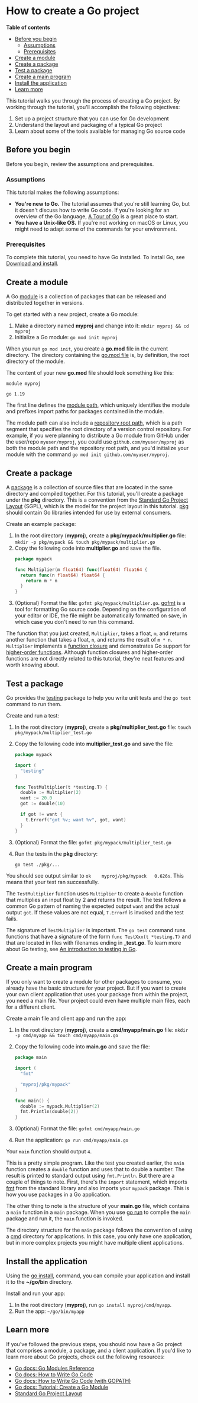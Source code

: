 # How to create a Go project

**Table of contents**

* [Before you begin](#before-you-begin)
  * [Assumptions](#assumptions)
  * [Prerequisites](#prerequisites)
* [Create a module](#create-a-module)
* [Create a package](#create-a-package)
* [Test a package](#test-a-package)
* [Create a main program](#create-a-main-program)
* [Install the application](#install-the-application)
* [Learn more](#learn-more)

This tutorial walks you through the process of creating a Go project. By
working through the tutorial, you'll accomplish the following objectives:

1. Set up a project structure that you can use for Go development
2. Understand the layout and packaging of a typical Go project
3. Learn about some of the tools available for managing Go source code

<a id="before-you-begin"></a>
## Before you begin

Before you begin, review the assumptions and prerequisites.

<a id="assumptions"></a>
### Assumptions

This tutorial makes the following assumptions:

* **You're new to Go.** The tutorial assumes that you're still learning Go, but
  it doesn't discuss how to write Go code. If you're looking for an overview of
  the Go language, [A Tour of Go](https://go.dev/tour/welcome/1) is a great
  place to start.
* **You have a Unix-like OS.** If you're not working on macOS or Linux,
you might need to adapt some of the commands for your environment.

<a id="prerequisites"></a>
### Prerequisites

To complete this tutorial, you need to have Go installed. To install Go, see
[Download and install](https://go.dev/doc/install).

<a id="create-a-module"></a>
## Create a module

A Go [module](https://go.dev/ref/mod#glos-module) is a collection of packages
that can be released and distributed together in versions.

To get started with a new project, create a Go module:

1. Make a directory named **myproj** and change into it:
   `mkdir myproj && cd myproj`
2. Initialize a Go module: `go mod init myproj`

When you run `go mod init`, you create a **go.mod** file in the current
directory. The directory containing the
[go.mod file](https://go.dev/ref/mod#glos-go-mod-file) is, by definition, the
root directory of the module.

The content of your new **go.mod** file should look something like this:

```
module myproj

go 1.19
```

The first line defines the
[module path](https://go.dev/ref/mod#glos-module-path), which uniquely
identifies the module and prefixes import paths for packages contained in the
module.

The module path can also include a
[repository root path](https://go.dev/ref/mod#glos-repository-root-path),
which is a path segment that specifies the root directory of a version control
repository. For example, if you were planning to distribute a Go module from
GitHub under the user/repo `myuser/myproj`, you could use
`github.com/myuser/myproj` as both the module path and the repository root
path, and you'd initialize your module with the command
`go mod init github.com/myuser/myproj`.

<a id="create-a-package"></a>
## Create a package

A [package](https://go.dev/ref/mod#glos-package) is a collection of source files
that are located in the same directory and compiled together. For this tutorial,
you'll create a package under the **pkg** directory. This is a convention
from the
[Standard Go Project Layout](https://github.com/golang-standards/project-layout)
(SGPL), which is the model for the project layout in this tutorial.
[pkg](https://github.com/golang-standards/project-layout/tree/master/pkg)
should contain Go libraries intended for use by external consumers.

Create an example package:

1. In the root directory (**myproj**), create a **pkg/mypack/multiplier.go**
   file: `mkdir -p pkg/mypack && touch pkg/mypack/multiplier.go`
2. Copy the following code into **multiplier.go** and save the file.
   ```go
   package mypack

   func Multiplier(m float64) func(float64) float64 {
     return func(n float64) float64 {
       return m * n
     }
   }
   ```
3. (Optional) Format the file: `gofmt pkg/mypack/multiplier.go`.
   [gofmt](https://pkg.go.dev/cmd/gofmt) is a tool for formatting Go source code.
   Depending on the configuration of your editor or IDE, the file might be
   automatically formatted on save, in which case you don't need to run this
   command.

The function that you just created, `Multiplier`, takes a float, `m`, and
returns another function that takes a float, `n`, and returns the result of
`m * n`. `Multiplier` implements a
[function closure](https://go.dev/tour/moretypes/25) and demonstrates Go support
for
[higher-order functions](https://en.wikipedia.org/wiki/Higher-order_function).
Although function closures and higher-order functions are not directly related
to this tutorial, they're neat features and worth knowing about.

<a id="test-a-package"></a>
## Test a package

Go provides the [testing](https://pkg.go.dev/testing) package to help you write
unit tests and the `go test` command to run them.

Create and run a test:

1. In the root directory (**myproj**), create a **pkg/multiplier_test.go** file:
   `touch pkg/mypack/multiplier_test.go`
2. Copy the following code into **multiplier_test.go** and save the file:

   ```go
   package mypack

   import (
     "testing"
   )

   func TestMultiplier(t *testing.T) {
     double := Multiplier(2)
     want := 20.0
     got := double(10)

     if got != want {
       t.Errorf("got %v; want %v", got, want)
     }
   }
   ```
3. (Optional) Format the file: `gofmt pkg/mypack/multiplier_test.go`
4. Run the tests in the **pkg** directory:
   ```
   go test ./pkg/...
   ```

You should see output similar to `ok  	myproj/pkg/mypack	0.626s`. This means
that your test ran successfully.

The `TestMultiplier` function uses `Multiplier` to create a `double` function
that multiplies an input float by 2 and returns the result. The test follows a
common Go pattern of naming the expected output `want` and the actual output
`got`. If these values are not equal, `T.Errorf` is invoked and the test fails.

The signature of `TestMultiplier` is important. The `go test` command runs
functions that have a signature of the form `func TestXxx(t *testing.T)` and
that are located in files with filenames ending in **_test.go**. To learn more
about Go testing, see
[An introduction to testing in Go](https://github.com/pcoet/golang-patterns/blob/main/docs/tutorials/testing.md).

<a id="create-a-main-program"></a>
## Create a main program

If you only want to create a module for other packages to consume, you already
have the basic structure for your project. But if you want to create your own
client application that uses your package from within the project, you need a
main file. Your project could even have multiple main files, each for a
different client.

Create a main file and client app and run the app:

1. In the root directory (**myproj**), create a **cmd/myapp/main.go** file:
   `mkdir -p cmd/myapp && touch cmd/myapp/main.go`
2. Copy the following code into **main.go** and save the file:

   ```go
   package main

   import (
     "fmt"

     "myproj/pkg/mypack"
   )

   func main() {
     double := mypack.Multiplier(2)
     fmt.Println(double(2))
   }
   ```
3. (Optional) Format the file: `gofmt cmd/myapp/main.go`
4. Run the application: `go run cmd/myapp/main.go`

Your `main` function should output `4`.

This is a pretty simple program. Like the test you created earlier, the `main`
function creates a `double` function and uses that to double a number. The
result is printed to standard output using `fmt.Println`. But there are a couple
of things to note. First, there's the `import` statement, which imports
[fmt](https://pkg.go.dev/fmt) from the standard library and also imports your
`mypack` package. This is how you use packages in a Go application.

The other thing to note is the structure of your **main.go** file, which
contains a `main` function in a `main` package. When you use
[go run](https://pkg.go.dev/cmd/go#hdr-Compile_and_run_Go_program)
to complie the `main` package and run it, the `main` function is invoked.

The directory structure for the `main` package follows the convention of using a
[cmd](https://github.com/golang-standards/project-layout/tree/master/cmd)
directory for applications. In this case, you only have one
application, but in more complex projects you might have multiple client
applications.

<a id="install-the-application"></a>
## Install the application

Using the
[go install](https://pkg.go.dev/cmd/go#hdr-Compile_and_install_packages_and_dependencies),
command, you can compile your application and install it to the **~/go/bin**
directory.

Install and run your app:

1. In the root directory (**myproj**), run `go install myproj/cmd/myapp`.
2. Run the app: `~/go/bin/myapp`

<a id="learn-more"></a>
## Learn more

If you've followed the previous steps, you should now have a Go project that
comprises a module, a package, and a client application. If you'd like to learn
more about Go projects, check out the following resources:

<!-- TODO: Copy edit all previous material. -->
<!-- TODO: Work through the following resources and find anything useful. -->

* [Go docs: Go Modules Reference](https://go.dev/ref/mod)
* [Go docs: How to Write Go Code](https://go.dev/doc/code)
* [Go docs: How to Write Go Code (with GOPATH)](https://go.dev/doc/gopath_code)
* [Go docs: Tutorial: Create a Go Module](https://go.dev/doc/tutorial/create-module)
* [Standard Go Project Layout](https://github.com/golang-standards/project-layout)
